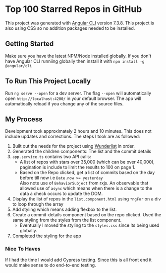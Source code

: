 # Top 100 Starred Repos in GitHub

This project was generated with [Angular CLI](https://github.com/angular/angular-cli) version 7.3.8. This project is also using CSS so no addition packages needed to be installed.

## Getting Started

Make sure you have the latest NPM/Node installed globally. If you don't have Angular CLI runniing globally then install it with `npm install -g @angular/cli`

## To Run This Project Locally

Run `ng serve --open` for a dev server. The flag `--open` will automatically open `http://localhost:4200/` in your default browser. The app will automatically reload if you change any of the source files.

## My Process

Development took approximately 2 hours and 10 minutes. This does not include updates and corrections. The steps I took are as followed:

1. Built out the needs for the project using [Wunderlist](https://www.wunderlist.com/) in order.
2. Generated the children components: The list and the commit details
3. `app.service.ts` contains two API calls:
    - A list of repos with stars over 35,000 (which can be over 40,000), pagination is include to limit the results to 100 on page 1.
    - Based on the Repo clicked, get a list of commits based on the day before till now i.e `Date.now >= yesterday`  
      Also note use of `BehaviorSubject` from rxjs. An observable that allowed use of `async` which means when there is a change to the data a check occurs to update the DOM.
4. Display the list of repos in the `list.component.html` using `*ngFor` on a div to loop through the array
5. Add styling which means adding flexbox to the list.
6. Create a commit-details component based on the repo clicked. Used the same styling from the styles from the list component.
    - Eventually I moved the styling to the `styles.css` since its being used globally.
7. Completed the styling for the app

### Nice To Haves

If I had the time I would add Cypress testing. Since this is all front end it would make sense to do end-to-end testing.
